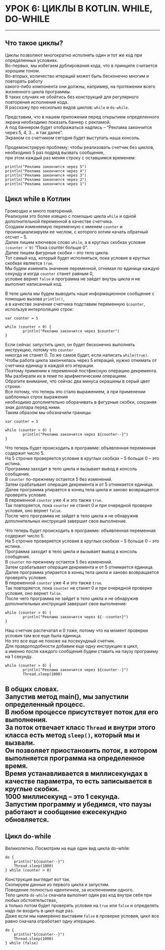 # УРОК 6: ЦИКЛЫ В KOTLIN. WHILE, DO-WHILE

---

## Что такое циклы?

Циклы позволяют многократно исполнять один и тот же код при определенных условиях.<br>
Во-первых, мы избегаем дублирования кода, что в принципе считается хорошим тоном.<br>
Во-вторых, количество итераций может быть бесконечно многим и повторять работу<br>
какого-либо компонента они должны, например, на протяжении всего жизненного цикла программы.<br>
В таких случаях не обойтись без конструкций для регулярного повторения исполнения кода.<br>
Я расскажу про несколько видов циклов: `while` и `do-while`.

Представим, что в нашем приложении перед открытием определенного экрана необходимо показать баннер с рекламой.<br>
А под баннером будет отображаться надпись – “Реклама закончится через 5, 4, 3… и так далее”.<br>
Экраном со счетчиком сегодня будет выступать наша консоль.

Продемонстрирую проблему: чтобы реализовать счетчик без циклов, необходимо 5 раз подряд вызвать сообщение, <br>
при этом каждый раз меняя строку с оставшимся временем:
```
println("Реклама закончится через 5")
println("Реклама закончится через 4")
println("Реклама закончится через 3")
println("Реклама закончится через 2")
println("Реклама закончится через 1")
```
## Цикл while в Котлин

Громоздко и много повторений.<br>
Реализуем это более изящно с помощью цикла `while` и одной дополнительной переменной в качестве счетчика.<br>
Создаем изменяемую переменную с именем `counter` и проинициализируем ее числом, с которого хотим начать обратный отсчет – 5.<br>
Далее пишем ключевое слово `while`, а в круглых скобках условие `(counter > 0)` “Пока counter больше 0”.<br>
Далее пишем фигурные скобки – это тело цикла.<br>
Тот самый код, который будет исполняться, пока условие в круглых скобках является `true`.<br>
Мы будем изменять значение переменной, отнимая по единице каждую секунду и когда `counter` станет равным 0, <br>
условие вернет `false` и программа не зайдет внутрь цикла и не выполнит написанный код.

В теле цикла мы будем выводить наше информационное сообщение с помощью вызова `println()`, <br>
а в качестве значения счетчика подставим переменную `$counter`, используя интерполяцию строк:
```
var counter = 5

while (counter > 0) {
		println("Реклама закончится через $counter")
}
```
Если сейчас запустить цикл, он будет бесконечно выполнять инструкцию, потому что `counter`<br>
никогда не станет 0. То же самое будет, если написать `while(true)`.<br>
Чтобы работа цикла закончилась через 5 итераций, нужно отнимать от счетчика единицу в каждой его итерации.<br>
Поэтому применим к переменной постфиксную операцию декремента.<br>
Мы разбирали их в теме по арифметическим операциям.<br>
Обратите внимание, что сейчас два минуса окрашены в серый цвет строки.<br>
Все потому, что теперь это стало выражением, а при применении шаблонных строк выражения <br>
необходимо дополнительно оборачивать в фигурные скобки, сохраняя знак доллара перед ними.<br>
Таким образом мы обозначили границы:
```
var counter = 5

while (counter > 0) {
		println("Реклама закончится через ${counter--}")
}
```
Что теперь будет происходить в программе: объявленная переменная содержит число 5.<br>
На 5 строчке проверяется условие в круглых скобках – 5 больше 0 – это истина.<br>
Программа заходит в тело цикла и вызывает вывод в консоль сообщения.<br>
В `counter` по-прежнему остается 5 без изменений.<br>
Затем срабатывает операция декремента и от 5 отнимается единица.<br>
Далее программа упирается в конец тела цикла и заново возвращается проверять условие.<br>
В переменной `counter` уже 4 и это также `true`.<br>
Так повторяется, пока `counter` не станет 0 и при очередной проверке условия, оно вернет `false`.<br>
После чего программа не зайдет в тело цикла и не обнаружив дополнительных инструкций завершит свое выполнение.

Что теперь будет происходить в программе: объявленная переменная содержит число 5.<br>
На 5 строчке проверяется условие в круглых скобках – 5 больше 0 – это истина.<br>
Программа заходит в тело цикла и вызывает вывод в консоль сообщения.<br>
В `counter` по-прежнему остается 5 без изменений.<br>
Затем срабатывает операция декремента и от 5 отнимается единица.<br>
Далее программа упирается в конец тела цикла и заново возвращается проверять условие.<br>
В переменной `counter` уже 4 и это также `true`.<br>
Так повторяется, пока `counter` не станет 0 и при очередной проверке условия, оно вернет `false`.<br>
После чего программа не зайдет в тело цикла и не обнаружив дополнительных инструкций завершит свое выполнение:
```
while (counter > 0) {
		println("Реклама закончится через ${--counter}")
}
```
Наш счетчик распечатал и 0 тоже, потому что на момент проверки условия там все еще была единица.<br>
Но это все еще не похоже на посекундный счетчик.<br>
Для правдоподобности добавим еще одну инструкцию в цикл, <br>
а именно после каждого сообщения будем ставить на паузу программу на 1 секунду.
```
while (counter > 0) {
		println("Реклама закончится через ${counter--}")
		Thread.sleep(1000)
```
В общих словах.<br>
Запустив метод main(), мы запустили определенный процесс.<br>
В любом процессе присутствует поток для его выполнения.<br>
За поток отвечает класс `Thread` и внутри этого класса есть метод `sleep()`, который мы и вызвали.<br>
Он позволяет приостановить поток, в котором выполняется программа на определенное время.<br>
Время устанавливается в миллисекундах в качестве параметра, то есть записывается в круглые скобки.<br>
1000 миллисекунд – это 1 секунда.<br>
Запустим программу и убедимся, что паузы работают и сообщение ежесекундно обновляется.
---
## Цикл do-while

Великолепно. Посмотрим на еще один вид цикла do-while:
```
do {
	println("${counter--}")
    Thread.sleep(1000)
} while (counter > 0)
```
Конструкция выглядит вот так.<br>
Скопируем данные из первого цикла и запустим.<br>
Поведение полностью идентичное, за исключением одного.<br>
Тело цикла `do-while` сначала выполнит один раз код внутри себя при любых обстоятельствах, <br>
а только потом будет проверять условие на `true` или `false` и определять надо ли входить в цикл еще раз.<br>
Даже если мы намеренно выставим `false` в проверке условия, цикл все равно сначала отработает одну итерацию.
```
do {
	println("${counter--}")
    Thread.sleep(1000)
} while (false)
```

